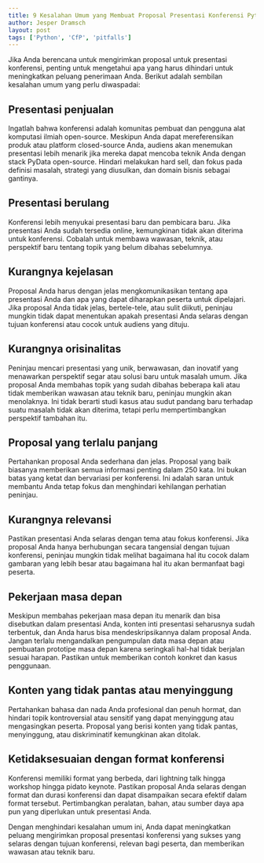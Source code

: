 ```yaml
---
title: 9 Kesalahan Umum yang Membuat Proposal Presentasi Konferensi Python Anda Ditolak
author: Jesper Dramsch
layout: post
tags: ['Python', 'CfP', 'pitfalls']
---
```


Jika Anda berencana untuk mengirimkan proposal untuk presentasi konferensi, penting untuk mengetahui apa yang harus dihindari untuk meningkatkan peluang penerimaan Anda. Berikut adalah sembilan kesalahan umum yang perlu diwaspadai:

## Presentasi penjualan

Ingatlah bahwa konferensi adalah komunitas pembuat dan pengguna alat komputasi ilmiah open-source. Meskipun Anda dapat mereferensikan produk atau platform closed-source Anda, audiens akan menemukan presentasi lebih menarik jika mereka dapat mencoba teknik Anda dengan stack PyData open-source. Hindari melakukan hard sell, dan fokus pada definisi masalah, strategi yang diusulkan, dan domain bisnis sebagai gantinya.

## Presentasi berulang

Konferensi lebih menyukai presentasi baru dan pembicara baru. Jika presentasi Anda sudah tersedia online, kemungkinan tidak akan diterima untuk konferensi. Cobalah untuk membawa wawasan, teknik, atau perspektif baru tentang topik yang belum dibahas sebelumnya.

## Kurangnya kejelasan

Proposal Anda harus dengan jelas mengkomunikasikan tentang apa presentasi Anda dan apa yang dapat diharapkan peserta untuk dipelajari. Jika proposal Anda tidak jelas, bertele-tele, atau sulit diikuti, peninjau mungkin tidak dapat menentukan apakah presentasi Anda selaras dengan tujuan konferensi atau cocok untuk audiens yang dituju.

## Kurangnya orisinalitas

Peninjau mencari presentasi yang unik, berwawasan, dan inovatif yang menawarkan perspektif segar atau solusi baru untuk masalah umum. Jika proposal Anda membahas topik yang sudah dibahas beberapa kali atau tidak memberikan wawasan atau teknik baru, peninjau mungkin akan menolaknya. Ini tidak berarti studi kasus atau sudut pandang baru terhadap suatu masalah tidak akan diterima, tetapi perlu mempertimbangkan perspektif tambahan itu.

## Proposal yang terlalu panjang

Pertahankan proposal Anda sederhana dan jelas. Proposal yang baik biasanya memberikan semua informasi penting dalam 250 kata. Ini bukan batas yang ketat dan bervariasi per konferensi. Ini adalah saran untuk membantu Anda tetap fokus dan menghindari kehilangan perhatian peninjau.

## Kurangnya relevansi

Pastikan presentasi Anda selaras dengan tema atau fokus konferensi. Jika proposal Anda hanya berhubungan secara tangensial dengan tujuan konferensi, peninjau mungkin tidak melihat bagaimana hal itu cocok dalam gambaran yang lebih besar atau bagaimana hal itu akan bermanfaat bagi peserta.

## Pekerjaan masa depan

Meskipun membahas pekerjaan masa depan itu menarik dan bisa disebutkan dalam presentasi Anda, konten inti presentasi seharusnya sudah terbentuk, dan Anda harus bisa mendeskripsikannya dalam proposal Anda. Jangan terlalu mengandalkan pengumpulan data masa depan atau pembuatan prototipe masa depan karena seringkali hal-hal tidak berjalan sesuai harapan. Pastikan untuk memberikan contoh konkret dan kasus penggunaan.

## Konten yang tidak pantas atau menyinggung

Pertahankan bahasa dan nada Anda profesional dan penuh hormat, dan hindari topik kontroversial atau sensitif yang dapat menyinggung atau mengasingkan peserta. Proposal yang berisi konten yang tidak pantas, menyinggung, atau diskriminatif kemungkinan akan ditolak.

## Ketidaksesuaian dengan format konferensi

Konferensi memiliki format yang berbeda, dari lightning talk hingga workshop hingga pidato keynote. Pastikan proposal Anda selaras dengan format dan durasi konferensi dan dapat disampaikan secara efektif dalam format tersebut. Pertimbangkan peralatan, bahan, atau sumber daya apa pun yang diperlukan untuk presentasi Anda.

Dengan menghindari kesalahan umum ini, Anda dapat meningkatkan peluang mengirimkan proposal presentasi konferensi yang sukses yang selaras dengan tujuan konferensi, relevan bagi peserta, dan memberikan wawasan atau teknik baru.
